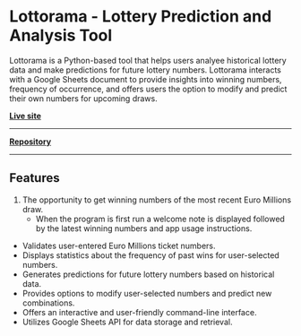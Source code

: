 # Lottorama - Lottery Prediction and Analysis Tool

Lottorama is a Python-based tool that helps users analyee historical lottery data and make predictions for future lottery numbers. Lottorama interacts with a Google Sheets document to provide insights into winning numbers, frequency of occurrence, and offers users the option to modify and predict their own numbers for upcoming draws.

**[Live site](https://lottorama-d338fc131061.herokuapp.com/)**

------------------------------------------------------------------

**[Repository](https://github.com/jjsemaan/lottorama/)**

------------------------------------------------------------------

## Features

1. The opportunity to get winning numbers of the most recent Euro Millions draw.
   * When the program is first run a welcome note is displayed followed by the latest winning numbers and app usage instructions.


- Validates user-entered Euro Millions ticket numbers.
- Displays statistics about the frequency of past wins for user-selected numbers.
- Generates predictions for future lottery numbers based on historical data.
- Provides options to modify user-selected numbers and predict new combinations.
- Offers an interactive and user-friendly command-line interface.
- Utilizes Google Sheets API for data storage and retrieval.